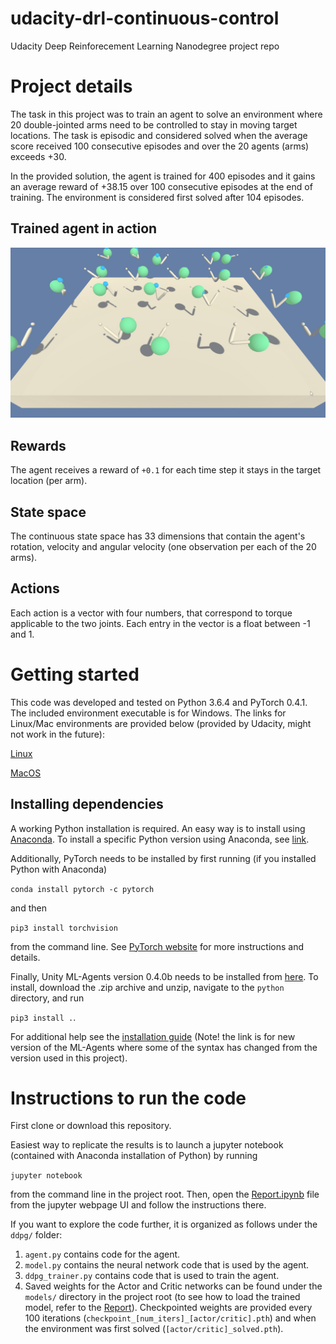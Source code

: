 # udacity-drl-continuous-control
Udacity Deep Reinforecement Learning Nanodegree project repo

# Project details
The task in this project was to train an agent to solve an environment where 20 double-jointed arms need to be controlled to stay in moving target locations. The task is episodic and considered solved when the average score received 100 consecutive episodes and over the 20 agents (arms) exceeds +30. 

In the provided solution, the agent is trained for 400 episodes and it gains an average reward of 
+38.15 over 100 consecutive episodes at the end of training. The environment is considered first solved after 104 episodes.

## Trained agent in action
![Trained agent](www/trained_ddpg.gif)

## Rewards
The agent receives a reward of `+0.1` for each time step it stays in the target location (per arm).

## State space
The continuous state space has 33 dimensions that contain the agent's rotation, velocity and angular velocity (one observation per each of the 20 arms).

## Actions
Each action is a vector with four numbers, that correspond to torque applicable to the two joints. Each entry in the vector is a float between -1 and 1.


# Getting started
This code was developed and tested on Python 3.6.4 and PyTorch 0.4.1. The included environment executable is for Windows. The links for Linux/Mac environments are provided below (provided by Udacity, might not work in the future):

[Linux](https://s3-us-west-1.amazonaws.com/udacity-drlnd/P2/Reacher/Reacher_Linux.zip)

[MacOS](https://s3-us-west-1.amazonaws.com/udacity-drlnd/P2/Reacher/Reacher.app.zip)

## Installing dependencies
A working Python installation is required. An easy way is to install using [Anaconda](https://www.anaconda.com/download/). To install a specific Python version using Anaconda, see [link](http://docs.anaconda.com/anaconda/faq/#how-do-i-get-the-latest-anaconda-with-python-3-5).

Additionally, PyTorch needs to be installed by first running (if you installed Python with Anaconda) 

`conda install pytorch -c pytorch` 

and then

`pip3 install torchvision` 

from the command line. See [PyTorch website](https://pytorch.org/) for more instructions and details.

Finally, Unity ML-Agents version 0.4.0b needs to be installed from [here](https://github.com/Unity-Technologies/ml-agents/releases/tag/0.4.0b). To install, download the .zip archive and unzip, navigate to the `python` directory, and run 

`pip3 install .`. 

For additional help see the [installation guide](https://github.com/Unity-Technologies/ml-agents/blob/master/docs/Installation.md) (Note! the link is for new version of the ML-Agents where some of the syntax has changed from the version used in this project).

# Instructions to run the code
First clone or download this repository. 

Easiest way to replicate the results is to launch a jupyter notebook (contained with Anaconda installation of Python) by running 

`jupyter notebook` 

from the command line in the project root. Then, open the [Report.ipynb](Report.ipynb) file from the jupyter webpage UI and follow the instructions there.

If you want to explore the code further, it is organized as follows under the `ddpg/` folder:

1. `agent.py` contains code for the agent.
2. `model.py` contains the neural network code that is used by the agent.
3. `ddpg_trainer.py` contains code that is used to train the agent.
4. Saved weights for the Actor and Critic networks can be found under the `models/` directory in the project root (to see how to load the trained model, refer to the [Report](Report.ipynb)). Checkpointed weights are provided every 100 iterations (`checkpoint_[num_iters]_[actor/critic].pth`) and when the environment was first solved (`[actor/critic]_solved.pth`).
